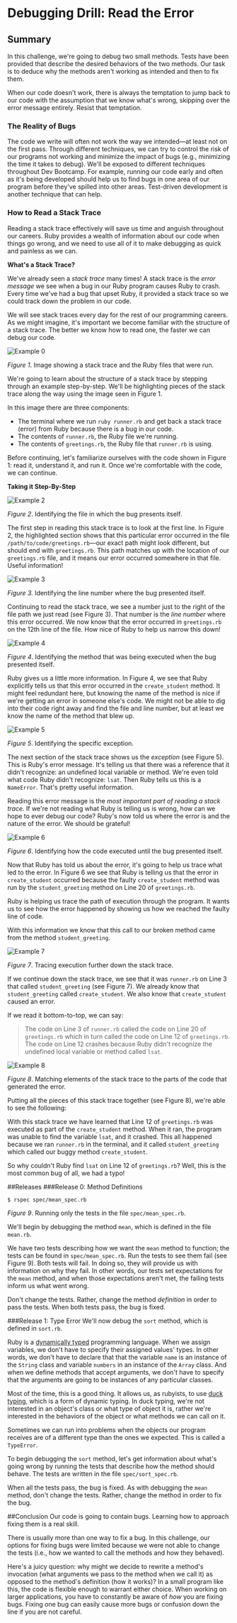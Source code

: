 # Debugging Drill: Read the Error

## Summary
In this challenge, we're going to debug two small methods. Tests have been provided that describe the desired behaviors of the two methods. Our task is to deduce why the methods aren't working as intended and then to fix them.

When our code doesn't work, there is always the temptation to jump back to our code with the assumption that we know what's wrong, skipping over the error message entirely. Resist that temptation.


### The Reality of Bugs
The code we write will often not work the way we intended—at least not on the first pass. Through different techniques, we can try to control the risk of our programs not working and minimize the impact of bugs (e.g., minimizing the time it takes to debug). We'll be exposed to different techniques throughout Dev Bootcamp. For example, running our code early and often as it's being developed should help us to find bugs in one area of our program before they've spilled into other areas. Test-driven development is another technique that can help.


### How to Read a Stack Trace
Reading a stack trace effectively will save us time and anguish throughout our careers. Ruby provides a wealth of information about our code when things go wrong, and we need to use all of it to make debugging as quick and painless as we can.

**What's a Stack Trace?**

We've already seen a *stack trace* many times! A stack trace is the *error message* we see when a bug in our Ruby program causes Ruby to crash. Every time we've had a bug that upset Ruby, it provided a stack trace so we could track down the problem in our code.

We will see stack traces every day for the rest of our programming careers. As we might imagine, it's important we become familiar with the structure of a stack trace. The better we know how to read one, the faster we can debug our code.


![Example 0](./readme-assets/slides/canvas-0.png)

*Figure 1*. Image showing a stack trace and the Ruby files that were run.

We're going to learn about the structure of a stack trace by stepping through an example step-by-step. We'll be highlighting pieces of the stack trace along the way using the image seen in Figure 1.  

In this image there are three components:

- The terminal where we run `ruby runner.rb` and get back a stack trace (error) from Ruby because there is a bug in our code.
- The contents of `runner.rb`, the Ruby file we're running.
- The contents of `greetings.rb`, the Ruby file that `runner.rb` is using.

Before continuing, let's familiarize ourselves with the code shown in Figure 1:  read it, understand it, and run it.  Once we're comfortable with the code, we can continue.

**Taking it Step-By-Step**


![Example 2](./readme-assets/slides/canvas-2.png)

*Figure 2*. Identifying the file in which the bug presents itself.

The first step in reading this stack trace is to look at the first line. In Figure 2, the highlighted section shows that this particular error occurred in the file `/path/to/code/greetings.rb`—our exact path might look different, but should end with `greetings.rb`. This path matches up with the location of our `greetings.rb` file, and it means our error occurred somewhere in that file.  Useful information!


![Example 3](./readme-assets/slides/canvas-3.png)

*Figure 3.* Identifying the line number where the bug presented itself.

Continuing to read the stack trace, we see a number just to the right of the file path we just read (see Figure 3). That number is the *line number* where this error occurred. We now know that the error occurred in `greetings.rb` on the 12th line of the file.  How nice of Ruby to help us narrow this down!


![Example 4](./readme-assets/slides/canvas-4.png)

*Figure 4*. Identifying the method that was being executed when the bug presented itself.

Ruby gives us a little more information. In Figure 4, we see that Ruby explicitly tells us that this error occurred in the `create_student` method. It might feel redundant here, but knowing the name of the method is nice if we're getting an error in someone else's code. We might not be able to dig into their code right away and find the file and line number, but at least we know the name of the method that blew up.


![Example 5](./readme-assets/slides/canvas-5.png)

*Figure 5*. Identifying the specific exception.

The next section of the stack trace shows us the *exception* (see Figure 5). This is Ruby's error message. It's telling us that there was a reference that it didn't recognize:  an undefined local variable or method. We're even told what code Ruby didn't recognize:  `lsat`.  Then Ruby tells us this is a `NameError`. That's pretty useful information.

Reading this error message is the *most important part of reading a stack trace*. If we're not reading what Ruby is telling us is wrong, how can we hope to ever debug our code? Ruby's now told us where the error is and the nature of the error. We should be grateful!


![Example 6](./readme-assets/slides/canvas-6.png)

*Figure 6*. Identifying how the code executed until the bug presented itself.

Now that Ruby has told us about the error, it's going to help us trace what led to the error. In Figure 6 we see that Ruby is telling us that the error in `create_student` occurred because the faulty `create_student` method was run by the `student_greeting` method on Line 20 of `greetings.rb`.

Ruby is helping us trace the path of execution through the program. It wants us to see how the error happened by showing us how we reached the faulty line of code.

With this information we know that this call to our broken method came from the method `student_greeting`.


![Example 7](./readme-assets/slides/canvas-7.png)

*Figure 7*. Tracing execution further down the stack trace.

If we continue down the stack trace, we see that it was `runner.rb` on Line 3 that called `student_greeting` (see Figure 7). We already know that `student_greeting` called `create_student`. We also know that `create_student` caused an error.

If we read it bottom-to-top, we can say:

> The code on Line 3 of `runner.rb` called the code on Line 20 of `greetings.rb` which in turn called the code on Line 12 of `greetings.rb`. The code on Line 12 crashes because Ruby didn't recognize the undefined local variable or method called `lsat`.


![Example 8](./readme-assets/slides/canvas-8.png)

*Figure 8*.  Matching elements of the stack trace to the parts of the code that generated the error.

Putting all the pieces of this stack trace together (see Figure 8), we're able to see the following:

With this stack trace we have learned that Line 12 of `greetings.rb` was executed as part of the `create_student` method. When it ran, the program was unable to find the variable `lsat`, and it crashed. This all happened because we ran `runner.rb` in the terminal, and it called `student_greeting` which called our buggy method `create_student`.

So why couldn't Ruby find `lsat` on Line 12 of `greetings.rb`? Well, this is the most common bug of all, we had a typo!


##Releases
###Release 0: Method Definitions
```bash
$ rspec spec/mean_spec.rb
```
*Figure 9*.  Running only the tests in the file `spec/mean_spec.rb`.

We'll begin by debugging the method `mean`, which is defined in the file `mean.rb`.

We have two tests describing how we want the `mean` method to function; the tests can be found in `spec/mean_spec.rb`. Run the tests to see them fail (see Figure 9).  Both tests will fail.  In doing so, they will provide us with information on why they fail.  In other words, our tests set expectations for the `mean` method, and when those expectations aren't met, the failing tests inform us what went wrong.

Don't change the tests.  Rather, change the method *definition* in order to pass the tests.  When both tests pass, the bug is fixed.


###Release 1: Type Error
We'll now debug the `sort` method, which is defined in `sort.rb`.

Ruby is a [dynamically typed](http://en.wikipedia.org/wiki/Type_system#Dynamic_typing) programming language.  When we assign variables, we don't have to specify their assigned values' types.  In other words, we don't have to declare that that the variable `name` is an instance of the `String` class and variable `numbers` in an instance of the `Array` class.  And when we define methods that accept arguments, we don't have to specify that the arguments are going to be instances of any particular classes.

Most of the time, this is a good thing.  It allows us, as rubyists, to use [duck typing](http://en.wikipedia.org/wiki/Duck_typing#In_Ruby), which is a form of dynamic typing.  In duck typing, we're not interested in an object's class or what type of object it is, rather we're interested in the behaviors of the object or what methods we can call on it.

Sometimes we can run into problems when the objects our program receives are of a different type than the ones we expected. This is called a `TypeError`.

To begin debugging the `sort` method, let's get information about what's going wrong by running the tests that describe how the method should behave.  The tests are written in the file `spec/sort_spec.rb`.

When all the tests pass, the bug is fixed. As with debugging the `mean` method, don't change the tests.  Rather, change the method in order to fix the bug.


##Conclusion
Our code is going to contain bugs.  Learning how to approach fixing them is a real skill.

There is usually more than one way to fix a bug.  In this challenge, our options for fixing bugs were limited because we were not able to change the tests (i.e., how we wanted to call the methods and how they behaved).

Here's a juicy question: why might we decide to rewrite a method's invocation (what arguments we pass to the method when we call it) as opposed to the method's definition (how it works)? In a small program like this, the code is flexible enough to warrant either choice. When working on larger applications, you have to constantly be aware of *how* you are fixing bugs. Fixing one bug can easily cause more bugs or confusion down the line if you are not careful.
